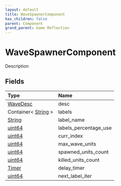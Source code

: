 ```yaml
---
layout: default
title: WaveSpawnerComponent
has_children: false
parent: Component
grand_parent: Game Reflection
---
```

# WaveSpawnerComponent
Description 

## Fields

| Type | Name |
|:----------|:--------------|
| [WaveDesc](/riftbreaker-wiki/docs/game-reflection/components/wave_desc/) | desc |
| Container< [String](/riftbreaker-wiki/docs/game-reflection/components/string/) > | labels |
| [String](/riftbreaker-wiki/docs/game-reflection/components/string/) | label_name |
| [uint64](/riftbreaker-wiki/docs/game-reflection/components/uint64/) | labels_percentage_use |
| [uint64](/riftbreaker-wiki/docs/game-reflection/components/uint64/) | curr_index |
| [uint64](/riftbreaker-wiki/docs/game-reflection/components/uint64/) | max_wave_units |
| [uint64](/riftbreaker-wiki/docs/game-reflection/components/uint64/) | spawned_units_count |
| [uint64](/riftbreaker-wiki/docs/game-reflection/components/uint64/) | killed_units_count |
| [Timer](/riftbreaker-wiki/docs/game-reflection/classes/timer/) | delay_timer |
| [uint64](/riftbreaker-wiki/docs/game-reflection/components/uint64/) | next_label_iter |

